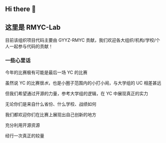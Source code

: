 ## Hi there 👋

## 这里是 RMYC-Lab

目前该组织项目代码主要由 GYYZ-RMYC 贡献，我们欢迎各大组织/机构/学校/个人一起参与代码的贡献！

### 一些心里话

今年的比赛极有可能是最后一场 YC 的比赛

虽然说 YC 的比赛很*水*，也是小圈子范围内的小打小闹，与大学组的 UC 相差甚远

但我们希望通过开源的力量，参考大学组的逻辑，在 YC 中展现真正的实力

无论你们是来自什么省份、什么学校、战绩如何

我们都欢迎你们在比赛上展现出自己创新的地方

充分利用开源资源

经行一次真正的较量
